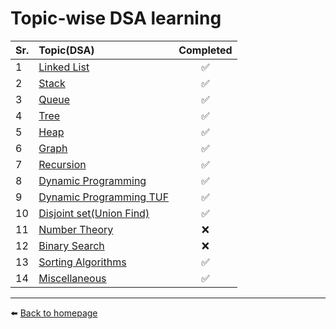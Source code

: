 # Topic-wise DSA learning

| Sr. | Topic(DSA)                                              | Completed |
| --- | :------------------------------------------------------ | :-------: |
| 1   | [Linked List](./linked_list)                            |    ✅     |
| 2   | [Stack](./stack)                                        |    ✅     |
| 3   | [Queue](./queue)                                        |    ✅     |
| 4   | [Tree](./tree)                                          |    ✅     |
| 5   | [Heap](./heap)                                          |    ✅     |
| 6   | [Graph](./graph)                                        |    ✅     |
| 7   | [Recursion](./recursion)                                |    ✅     |
| 8   | [Dynamic Programming](./Dynamic_Programming)            |    ✅     |
| 9   | [Dynamic Programming TUF](./Dynamic_programming_TUF)    |    ✅     |
| 10  | [Disjoint set(Union Find)](./Disjoint_Set_Union/DSU.md) |    ✅     |
| 11  | [Number Theory](./Number_Theory)                        |    ❌     |
| 12  | [Binary Search](./Binary_search)                        |    ❌     |
| 13  | [Sorting Algorithms](./Sorting_Algorithms)              |    ✅     |
| 14  | [Miscellaneous](./Miscellaneous)                        |    ✅     |

---

⬅️ [Back to homepage](/README.md)
